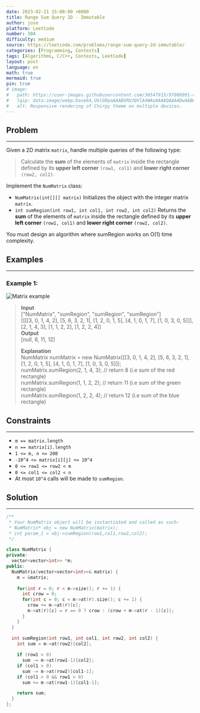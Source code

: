 ```yaml
---
date: 2023-02-21 15:00:00 +0800
title: Range Sum Query 2D - Immutable
author: jose
platform: LeetCode
number: 304
difficulty: medium
source: https://leetcode.com/problems/range-sum-query-2d-immutable/
categories: [Programming, Contests]
tags: [Algorithms, C/C++, Contests, LeetCode]
layout: post
language: en
math: true
mermaid: true
pin: true
# image:
#   path: https://user-images.githubusercontent.com/36547915/97088991-45da5d00-1652-11eb-900f-80d106540f4f.png
#   lqip: data:image/webp;base64,UklGRpoAAABXRUJQVlA4WAoAAAAQAAAADwAABwAAQUxQSDIAAAARL0AmbZurmr57yyIiqE8oiG0bejIYEQTgqiDA9vqnsUSI6H+oAERp2HZ65qP/VIAWAFZQOCBCAAAA8AEAnQEqEAAIAAVAfCWkAALp8sF8rgRgAP7o9FDvMCkMde9PK7euH5M1m6VWoDXf2FkP3BqV0ZYbO6NA/VFIAAAA
#   alt: Responsive rendering of Chirpy theme on multiple devices.
--- 
```

## Problem
---
Given a 2D matrix `matrix`, handle multiple queries of the following type:

> Calculate the **sum** of the elements of `matrix` inside the rectangle defined by its **upper left corner** `(row1, col1)` and **lower right corner** `(row2, col2)`.
  
Implement the `NumMatrix` class:  
- `NumMatrix(int[][] matrix)` Initializes the object with the integer matrix `matrix`.
- `int sumRegion(int row1, int col1, int row2, int col2)` Returns the **sum** of the elements of `matrix` inside the rectangle defined by its **upper left corner** `(row1, col1)` and **lower right corner** `(row2, col2)`.  

You must design an algorithm where sumRegion works on O(1) time complexity.

## Examples
---
### **Example 1:**  
![Matrix example](https://assets.leetcode.com/uploads/2021/03/14/sum-grid.jpg "Example 1")
>**Input**  
["NumMatrix", "sumRegion", "sumRegion", "sumRegion"]  
[[[[3, 0, 1, 4, 2], [5, 6, 3, 2, 1], [1, 2, 0, 1, 5], [4, 1, 0, 1, 7], [1, 0, 3, 0, 5]]], [2, 1, 4, 3], [1, 1, 2, 2], [1, 2, 2, 4]]  
>**Output**  
[null, 8, 11, 12]  
>  
>**Explanation**  
NumMatrix numMatrix = new NumMatrix([[3, 0, 1, 4, 2], [5, 6, 3, 2, 1], [1, 2, 0, 1, 5], [4, 1, 0, 1, 7], [1, 0, 3, 0, 5]]);  
numMatrix.sumRegion(2, 1, 4, 3); // return 8 (i.e sum of the red rectangle)  
numMatrix.sumRegion(1, 1, 2, 2); // return 11 (i.e sum of the green rectangle)  
numMatrix.sumRegion(1, 2, 2, 4); // return 12 (i.e sum of the blue rectangle)  

## Constraints
---
- `m == matrix.length`
- `n == matrix[i].length`
- `1 <= m, n <= 200`
- `-10^4 <= matrix[i][j] <= 10^4`
- `0 <= row1 <= row2 < m`
- `0 <= col1 <= col2 < n`
- At most `10^4` calls will be made to `sumRegion`.

## Solution
---
```c++
/**
 * Your NumMatrix object will be instantiated and called as such:
 * NumMatrix* obj = new NumMatrix(matrix);
 * int param_1 = obj->sumRegion(row1,col1,row2,col2);
 */

class NumMatrix {
private:
  vector<vector<int>> *m;
public:
  NumMatrix(vector<vector<int>>& matrix) {
    m = &matrix;
        
    for(int r = 0; r < m->size(); r += 1) {
      int crow = 0;
      for(int c = 0; c < m->at(r).size(); c += 1) {
        crow += m->at(r)[c];
        m->at(r)[c] = r == 0 ? crow : (crow + m->at(r - 1)[c]);
      }
    }
  }
    
  int sumRegion(int row1, int col1, int row2, int col2) {
    int sum = m->at(row2)[col2];

    if (row1 > 0)
      sum -= m->at(row1-1)[col2];
    if (col1 > 0)
      sum -= m->at(row2)[col1-1];
    if (col1 > 0 && row1 > 0)
      sum += m->at(row1-1)[col1-1];

    return sum;
  }
};
```
